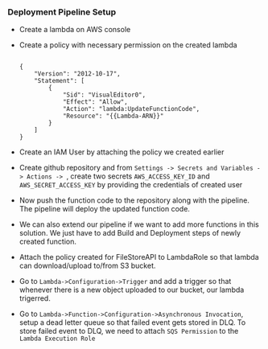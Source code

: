 
### Deployment Pipeline Setup

- Create a lambda on AWS console
- Create a policy with necessary permission on the created lambda

    ```

    {
        "Version": "2012-10-17",
        "Statement": [
            {
                "Sid": "VisualEditor0",
                "Effect": "Allow",
                "Action": "lambda:UpdateFunctionCode",
                "Resource": "{{Lambda-ARN}}"
            }
        ]
    }
    
    ```

- Create an IAM User by attaching the policy we created earlier
- Create github repository and from `Settings -> Secrets and Variables -> Actions -> `, create two secrets `AWS_ACCESS_KEY_ID` and `AWS_SECRET_ACCESS_KEY` by providing the credentials of created user
- Now push the function code to the repository along with the pipeline. The pipeline will deploy the updated function code.
- We can also extend our pipeline if we want to add more functions in this solution. We just have to add Build and Deployment steps of newly created function.
- Attach the policy created for FileStoreAPI to LambdaRole so that lambda can download/upload to/from S3 bucket.
- Go to `Lambda->Configuration->Trigger` and add a trigger so that whenever there is a new object uploaded to our bucket, our lambda trigerred.
- Go to `Lambda->Function->Configuration->Asynchronous Invocation`, setup a dead letter queue so that failed event gets stored in DLQ. To store failed event to DLQ, we need to attach `SQS Permission` to the `Lambda Execution Role`